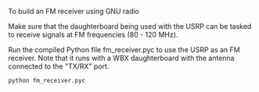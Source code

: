 To build an FM receiver using GNU radio  

Make sure that the daughterboard being used with the USRP can be tasked to receive signals at FM frequencies (80 - 120 MHz).  

Run the compiled Python file fm_receiver.pyc to use the USRP as an FM receiver. Note that it runs with a WBX daughterboard with the antenna connected to the "TX/RX" port.  

    python fm_receiver.pyc
